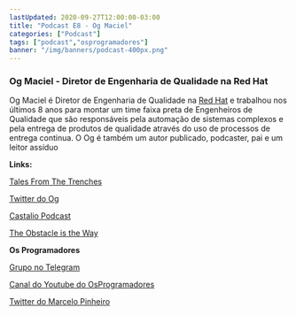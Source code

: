 ```yaml
---
lastUpdated: 2020-09-27T12:00:00-03:00
title: "Podcast E8 - Og Maciel"
categories: ["Podcast"]
tags: ["podcast","osprogramadores"]
banner: "/img/banners/podcast-400px.png"
---
```


### Og Maciel - Diretor de Engenharia de Qualidade na Red Hat

Og Maciel é Diretor de Engenharia de Qualidade na [Red Hat](https://www.redhat.com/en) e trabalhou nos últimos 8 anos para montar um time faixa preta de Engenheiros de Qualidade que são responsáveis pela automação de sistemas complexos e pela entrega de produtos de qualidade através do uso de processos de entrega continua. O Og é também um autor publicado, podcaster, pai e um leitor assíduo


<SpotifyEmbed episode="1UiHrHHTdFGcq7xE7vlpg3"></SpotifyEmbed>


**Links:**

[Tales From The Trenches](https://www.amazon.com.br/Software-Quality-Engineering-Trenches-English-ebook/dp/B07PN1GZMM/ref=sr_1_2?__mk_pt_BR=%C3%85M%C3%85%C5%BD%C3%95%C3%91&dchild=1&keywords=Tales+From+The+Trenches&qid=1601259073&sr=8-2)

[Twitter do Og](https://twitter.com/ogmaciel?lang=en)

[Castalio Podcast](https://castalio.info/)

[The Obstacle is the Way](https://www.amazon.com.br/Obstacle-Way-Ancient-Adversity-Advantage-ebook/dp/B00IX49OS4/ref=sr_1_3?__mk_pt_BR=%C3%85M%C3%85%C5%BD%C3%95%C3%91&dchild=1&keywords=The+obstacle+is+the+way&qid=1601259168&sr=8-3)


**Os Programadores**

[Grupo no Telegram](https://t.me/osprogramadores)

[Canal do Youtube do OsProgramadores](https://www.youtube.com/channel/UCt_YNYGl6K5yNXlXEQDdwWg?view_as=subscriber)

[Twitter do Marcelo Pinheiro](https://twitter.com/mpinheir)

